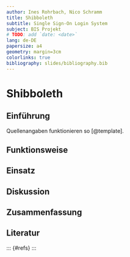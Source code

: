 ```yaml
---
author: Ines Rohrbach, Nico Schramm
title: Shibboleth
subtitle: Single Sign-On Login System
subject: BIS Projekt
# TODO: add `date: <date>`
lang: de-DE
papersize: a4
geometry: margin=3cm
colorlinks: true
bibliography: slides/bibliography.bib
---
```


# Shibboleth

## Einführung

Quellenangaben funktionieren so [@template].

## Funktionsweise

## Einsatz

## Diskussion

## Zusammenfassung

## Literatur

::: {#refs}
:::
